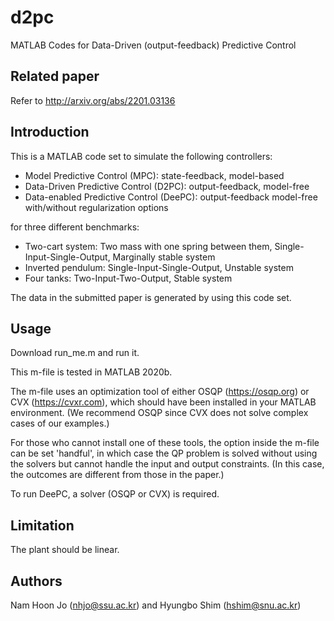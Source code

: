 # d2pc
MATLAB Codes for Data-Driven (output-feedback) Predictive Control

## Related paper
Refer to http://arxiv.org/abs/2201.03136

## Introduction
This is a MATLAB code set to simulate the following controllers:

* Model Predictive Control (MPC): state-feedback, model-based
* Data-Driven Predictive Control (D2PC): output-feedback, model-free
* Data-enabled Predictive Control (DeePC): output-feedback model-free with/without regularization options

for three different benchmarks:

* Two-cart system: Two mass with one spring between them, Single-Input-Single-Output, Marginally stable system
* Inverted pendulum: Single-Input-Single-Output, Unstable system
* Four tanks: Two-Input-Two-Output, Stable system

The data in the submitted paper is generated by using this code set.

## Usage
Download run_me.m and run it.

This m-file is tested in MATLAB 2020b.

The m-file uses an optimization tool of either OSQP (https://osqp.org) or CVX (https://cvxr.com), which should have been installed in your MATLAB environment. (We recommend OSQP since CVX does not solve complex cases of our examples.) 

For those who cannot install one of these tools, the option inside the m-file can be set 'handful', in which case the QP problem is solved without using the solvers but cannot handle the input and output constraints. (In this case, the outcomes are different from those in the paper.)

To run DeePC, a solver (OSQP or CVX) is required.

## Limitation
The plant should be linear.

## Authors
Nam Hoon Jo (nhjo@ssu.ac.kr) and Hyungbo Shim (hshim@snu.ac.kr)

